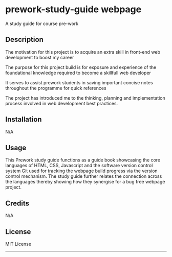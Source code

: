 # prework-study-guide webpage
A study guide for course pre-work


## Description


The motivation for this project is to acquire an extra skill in front-end web development to boost my career

The purpose for this project build is for exposure and experience of the foundational knowledge required to become a skillfull web developer 

It serves to assist prework students in saving important concise notes throughout the programme for quick references 

The project has introduced me to the thinking, planning and implementation process involved in web development best practices. 


## Installation

N/A

## Usage

This Prework study guide functions as a guide book showcasing the core languages of HTML, CSS, Javascript and the software version control system Git used for tracking the webpage build progress via the version control mechanism.
The study guide further relates the connection across the languages thereby showing how they synergise for a bug free webpage project.

## Credits

N/A

## License

MIT License


---

